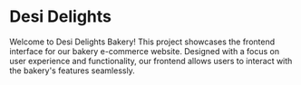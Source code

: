 # Desi Delights
Welcome to Desi Delights Bakery! This project showcases the frontend interface for our bakery e-commerce website. Designed with a focus on user experience and functionality, our frontend allows users to interact with the bakery's features seamlessly.
